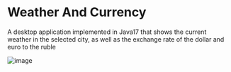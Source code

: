 # Weather And Currency

A desktop application implemented in Java17 that shows the current weather in the selected city, as well as the exchange rate of the dollar and euro to the ruble

![image](https://user-images.githubusercontent.com/108587429/203994479-f5d73765-ef35-44e3-b69e-b54d66e5e51b.png)


